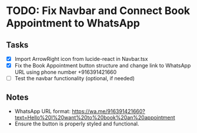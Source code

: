 # TODO: Fix Navbar and Connect Book Appointment to WhatsApp

## Tasks
- [x] Import ArrowRight icon from lucide-react in Navbar.tsx
- [x] Fix the Book Appointment button structure and change link to WhatsApp URL using phone number +916391421660
- [ ] Test the navbar functionality (optional, if needed)

## Notes
- WhatsApp URL format: https://wa.me/916391421660?text=Hello%20I%20want%20to%20book%20an%20appointment
- Ensure the button is properly styled and functional.
